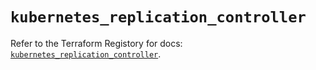# `kubernetes_replication_controller`

Refer to the Terraform Registory for docs: [`kubernetes_replication_controller`](https://registry.terraform.io/providers/hashicorp/kubernetes/2.20.0/docs/resources/replication_controller).
